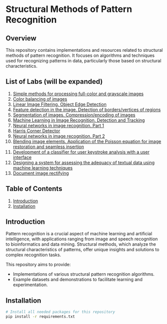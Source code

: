 # Structural Methods of Pattern Recognition

## Overview

This repository contains implementations and resources related to structural methods of pattern recognition. It focuses on algorithms and techniques used for recognizing patterns in data, particularly those based on structural characteristics.

## List of Labs (will be expanded)
1. [Simple methods for processing full-color and grayscale images](https://github.com/Yuliashaaa/Structural_Methods_of_Pattern_Recognition/tree/main/Lab_1)
2. [Color balancing of images](https://github.com/Yuliashaaa/Structural_Methods_of_Pattern_Recognition/tree/main/Lab_2)
3. [Linear Image Filtering. Object Edge Detection](https://github.com/Yuliashaaa/Structural_Methods_of_Pattern_Recognition/tree/main/Lab_3)
4. [Feature detection in the image. Detection of borders/vertices of regions](https://github.com/Yuliashaaa/Structural_Methods_of_Pattern_Recognition/tree/main/Lab_4)
5. [Segmentation of images. Compression/encoding of images](https://github.com/Yuliashaaa/Structural_Methods_of_Pattern_Recognition/tree/main/Lab_5)
6. [Machine Learning in Image Recognition. Detection and Tracking](https://github.com/Yuliashaaa/Structural_Methods_of_Pattern_Recognition/tree/main/Lab_6)
7. [Neural networks in image recognition. Part 1](https://github.com/Yuliashaaa/Structural_Methods_of_Pattern_Recognition/tree/main/Lab_7)
8. [Harris Corner Detector](https://github.com/Yuliashaaa/Structural_Methods_of_Pattern_Recognition/tree/main/MKR_1)
9. [Neural networks in image recognition. Part 2](https://github.com/Yuliashaaa/Structural_Methods_of_Pattern_Recognition/tree/main/Lab_8)
10. [Blending image elements. Application of the Poisson equation for image restoration and seamless insertion](https://github.com/Yuliashaaa/Structural_Methods_of_Pattern_Recognition/tree/main/Lab_9)
11. [Development of a classifier for user keystroke analysis with a user interface](https://github.com/Yuliashaaa/Structural_Methods_of_Pattern_Recognition/tree/main/Lab_10)
12. [Designing a system for assessing the adequacy of textual data using machine learning techniques](https://github.com/Yuliashaaa/Structural_Methods_of_Pattern_Recognition/tree/main/Lab_11)
13. [Document image rectifying](https://github.com/Yuliashaaa/Structural_Methods_of_Pattern_Recognition/tree/main/MKR_2)

## Table of Contents

1. [Introduction](#introduction)
2. [Installation](#installation)

## Introduction

Pattern recognition is a crucial aspect of machine learning and artificial intelligence, with applications ranging from image and speech recognition to bioinformatics and data mining. Structural methods, which analyze the structural characteristics of patterns, offer unique insights and solutions to complex recognition tasks.

This repository aims to provide:

- Implementations of various structural pattern recognition algorithms.
- Example datasets and demonstrations to facilitate learning and experimentation.

## Installation

```bash
# Install all needed packages for this repository
pip install -r requirements.txt
